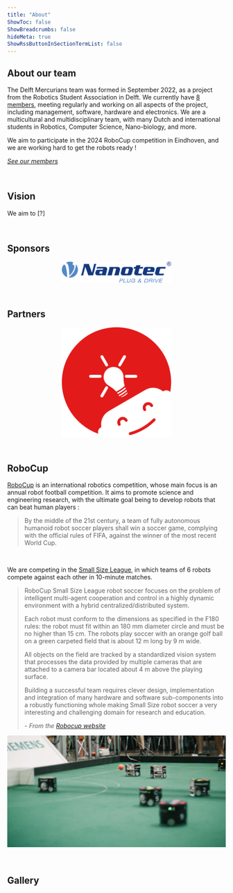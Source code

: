 ```yaml
---
title: "About"
ShowToc: false
ShowBreadcrumbs: false
hideMeta: true
ShowRssButtonInSectionTermList: false
---
```


## About our team

The Delft Mercurians team was formed in September 2022, as a project from the Robotics Student Association in Delft. 
We currently have [8 members](/members), meeting regularly and working on all aspects of the project, including 
management, software, hardware and electronics. We are a multicultural and multidisciplinary team, with many 
Dutch and international students in Robotics, Computer Science, Nano-biology, and more.

We aim to participate in the 2024 RoboCup competition in Eindhoven, and we are working hard to get the robots ready !

[*See our members*](/members/)

<br>

## Vision

We aim to [?]

<br>

## Sponsors

[<img src="/images/nanotec_logo.svg" alt="Nanotec" class="sponsor-image" />](https://en.nanotec.com)

<br>

## Partners

[<img src="/images/rsa_logo.svg" alt="Robotics Student Association" class="sponsor-image" />](https://rsadelft.nl)

<br>

## RoboCup

[RoboCup](https://robocup.org) is an international robotics competition, whose main focus is an annual robot football 
competition. It aims to promote science and engineering research, with the ultimate goal being to develop robots that 
can beat human players :

> By the middle of the 21st century, a team of fully autonomous humanoid 
> robot soccer players shall win a soccer game, complying with the 
> official rules of FIFA, against the winner of the most recent World Cup.

<br>

We are competing in the [Small Size League](https://ssl.robocup.org/), in which teams of 6 robots compete against each
other in 10-minute matches.

> RoboCup Small Size League robot soccer focuses on the problem of intelligent multi-agent cooperation and control in a 
> highly dynamic environment with a hybrid centralized/distributed system. 
> 
> Each robot must conform to the dimensions as specified in the F180 rules: the robot must fit within an 180 mm 
> diameter circle and must be no higher than 15 cm. The robots play soccer with an orange golf ball on a green 
> carpeted field that is about 12 m long by 9 m wide. 
> 
> All objects on the field are tracked by a standardized vision system that processes the data provided by 
> multiple cameras that are attached to a camera bar located about 4 m above the playing surface.
> 
> Building a successful team requires clever design, implementation and integration of many hardware and software 
> sub-components into a robustly functioning whole making Small Size robot soccer a very interesting and challenging
> domain for research and education.
> 
> \- *From the [Robocup website](https://ssl.robocup.org/about/)*

![Photo of a Robocup SSL match](/images/robocup_match.jpg)

<br>

## Gallery

<style>
.sponsor-image {
  display: block; 
  margin-left: auto !important; 
  margin-right: auto !important;
  width: 50%;
}
</style>
